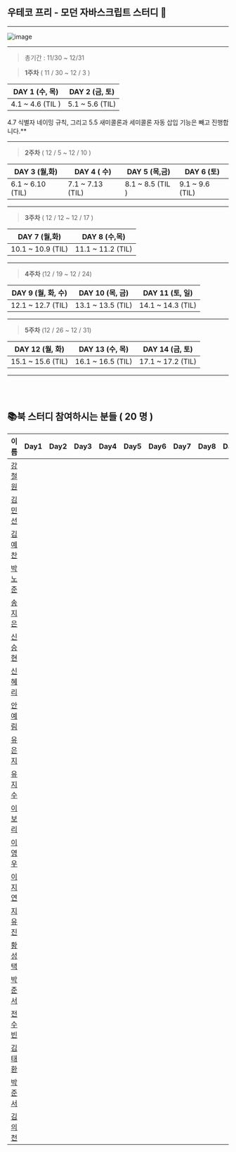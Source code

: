 ##  우테코 프리 - 모던 자바스크립트 스터디 🧩

---

![image](https://user-images.githubusercontent.com/76567238/204139061-a7735816-bc1e-4eae-991a-1a67e39b91e2.png)

---

> 총기간 : 11/30 ~ 12/31

> **1주차**  ( 11 / 30 ~ 12 / 3 )

| DAY 1 (수, 목)         | DAY 2 (금, 토)  |
| ---------------------- | --------------- |
| 4.1 ~ 4.6 (TIL ) | 5.1 ~ 5.6 (TIL) |

 4.7 식별자 네이밍 규칙, 그리고 5.5 새미콜론과 세미콜론 자동 삽입 기능은 빼고 진행합니다.**



---

> **2주차**  ( 12 / 5 ~ 12 / 10 )

| DAY 3 (월,화)      | DAY 4 ( 수)   | DAY 5 (목,금)       | DAY 6 (토)         |
| --------------- | ---------------- | ---------------- | ---------------------- |
| 6.1 ~ 6.10 (TIL) | 7.1 ~ 7.13 (TIL) | 8.1 ~ 8.5 (TIL )  | 9.1 ~ 9.6 (TIL) |



---

> **3주차**  ( 12 / 12 ~ 12 / 17 )

| DAY 7 (월,화)      | DAY 8 (수,목)   |       
| --------------- | ----------------- | 
| 10.1 ~ 10.9 (TIL) | 11.1 ~ 11.2 (TIL) |   


---

> **4주차**  (12 / 19 ~ 12 / 24)

| DAY 9 (월, 화, 수) | DAY 10 (목, 금)    | DAY 11 (토, 일)   |
| ----------------- | ----------------- | ----------------- |
| 12.1 ~ 12.7 (TIL) | 13.1 ~ 13.5 (TIL) | 14.1 ~ 14.3 (TIL) |


---

> **5주차**  (12 / 26 ~ 12 / 31)

| DAY 12 (월, 화)   | DAY 13 (수, 목)   | DAY 14 (금, 토)   |
| ----------------- | ----------------- | ----------------- |
 15.1 ~ 15.6 (TIL)  | 16.1 ~ 16.5 (TIL) | 17.1 ~ 17.2 (TIL) | 

---

   
      
<br></br>

##  📚북 스터디 참여하시는 분들 ( 20 명 )



| 이름 |Day1 | Day2|Day3|Day4 | Day5 | Day6 |Day7| Day8|Day9 |Day10|Day11|
| - | - | - | -| - | -| - | - | - | -| - | - |
| <center>[강철원](https://github.com/Ryan-dia)</center> ||
| <center>[김민선](https://github.com/menduck)</center> ||
| <center>[김예찬](https://github.com/nerdchanii)</center> ||
| <center>[박노준](https://github.com/circlewee)</center> ||
| <center>[송지은](https://github.com/hafnium1923)</center> ||
| <center>[신승현](https://github.com/osdoonhyun)</center> ||
| <center>[신혜리](https://github.com/rachel490)</center> ||
| <center>[안예림](https://github.com/yesolyo)</center> ||
| <center>[유은지](https://github.com/y00eunji)</center> ||
| <center>[유지수](https://github.com/youzysu)</center> ||
| <center>[이보리](https://github.com/Bori-github)</center> ||
| <center>[이영우](https://github.com/Everylisy)</center> ||
| <center>[이지연](https://github.com/jinlee9270)</center> ||
| <center>[지유진](https://github.com/YujinJI)</center> ||
| <center>[황성택](https://github.com/6uamy)</center> ||
| <center>[박준서](https://github.com/blan19)</center> ||
| <center>[전수빈](https://github.com/SoobinJ)</center> ||
| <center>[김태환](https://github.com/taehwan01)</center> ||
| <center>[박준서](https://github.com/blan19)</center> ||
| <center>[김의천](https://github.com/wzrabbit)</center> ||
